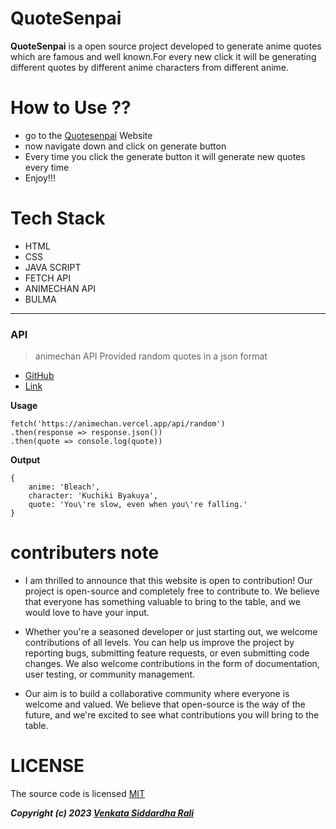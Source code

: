 # QuoteSenpai

**QuoteSenpai** is a open source project developed to generate anime quotes which are famous and well known.For every new click it will be generating different quotes by different anime characters from different anime.

# How to Use ??

- go to the [Quotesenpai](https://quote-senpai.vercel.app/) Website
- now navigate down and click on generate button
- Every time you click the generate button it will generate new quotes every time
- Enjoy!!!

# Tech Stack 

- HTML
- CSS 
- JAVA SCRIPT
- FETCH API
- ANIMECHAN API
- BULMA

---

### API 

> animechan API 
> Provided random quotes in a json format

- [GitHub](https://github.com/rocktimsaikia/anime-chan)
- [Link](https://animechan.vercel.app)

**Usage** 

``` 
fetch('https://animechan.vercel.app/api/random')
.then(response => response.json())
.then(quote => console.log(quote)) 
```
    
**Output** 
```
{
	anime: 'Bleach',
	character: 'Kuchiki Byakuya',
	quote: 'You\'re slow, even when you\'re falling.'
}
```
# contributers note

- I am thrilled to announce that this website is open to contribution! Our project is open-source and completely free to contribute to. We believe that everyone has something valuable to bring to the table, and we would love to have your input.

- Whether you're a seasoned developer or just starting out, we welcome contributions of all levels. You can help us improve the project by reporting bugs, submitting feature requests, or even submitting code changes. We also welcome contributions in the form of documentation, user testing, or community management.

- Our aim is to build a collaborative community where everyone is welcome and valued. We believe that open-source is the way of the future, and we're excited to see what contributions you will bring to the table.

# LICENSE

 The source code is licensed [MIT](https://github.com/sidhu2003/QuoteSenpai/blob/main/LICENSE)
 
 ***Copyright (c) 2023 [Venkata Siddardha Rali](https://github.com/sidhu2003)***
 
   



